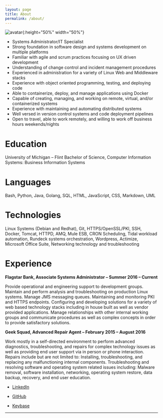 ```yaml
---
layout: page
title: About
permalink: /about/
---
```



![avatar](../images/avatar-background.png){:height="50%" width="50%"}  

* Systems Administrator/IT Specialist
* Strong foundation in software design and systems development on multiple platforms
* Familiar with agile and scrum practices focusing on UX driven development
* Understanding of change control and incident management procedures
* Experienced in administration for a variety of Linux Web and Middleware stacks
* Experience with object oriented programming, testing, and deploying code
* Able to containerize, deploy, and manage applications using Docker
* Capable of creating, managing, and working on remote, virtual, and/or containerized systems
* Experience with maintaining and automating distributed systems
* Well versed in version control systems and code deployment pipelines
* Open to travel, able to work remotely, and willing to work off business hours weekends/nights

# Education
University of Michigan – Flint
Bachelor of Science, Computer Information Systems: Business Information Systems

# Languages
Bash, Python, Java, Golang, SQL, HTML, JavaScript, CSS, Markdown, UML

# Technologies
Linux Systems (Debian and Redhat), Git, HTTPS/OpenSSL/PKI, SSH, Docker, Tomcat, HTTPD, AMQ, Mule ESB, CRON Scheduling, Tidal workload automation, Rundeck systems orchestration, Wordpress, Actimize, Microsoft Office Suite, Networking technology and troubleshooting
 
# Experience

**Flagstar Bank, Associate Systems Administrator – Summer 2016 – Current**

Provide operational and engineering support to development groups. Maintain and perform analysis and troubleshooting on production Linux systems. Manage JMS messaging queues. Maintaining and monitoring PKI and HTTPS endpoints. Configuring and developing solutions for a variety of web based technology stacks including in house built as well as vendor provided applications. Manage relationships with other internal working groups and communicate procedures as well as complex concepts in order to provide satisfactory solutions. 

**Geek Squad, Advanced Repair Agent – February 2015 – August 2016**

Work mostly in a self-directed environment to perform advanced diagnostics, troubleshooting, and repairs for complex technology issues as well as providing end user support via in person or phone interaction. Repairs include but are not limited to: Installing, troubleshooting, and replacing any malfunctioning internal components. Troubleshooting and resolving software and operating system related issues including: Malware removal, software installation, networking, operating system restore, data backup, recovery, and end user education.

* [LinkedIn](https://www.linkedin.com/pub/fredrick-paulin/90/258/978)

* [GitHub](https://github.com/DerfOh)

* [Keybase](https://keybase.io/derfoh)


-----





<!-- This is the base Jekyll theme. You can find out more info about customizing your Jekyll theme, as well as basic Jekyll usage documentation at [jekyllrb.com](http://jekyllrb.com/)

You can find the source code for the Jekyll new theme at:
{% include icon-github.html username="jglovier" %} /
[jekyll-new](https://github.com/jglovier/jekyll-new)

You can find the source code for Jekyll at
{% include icon-github.html username="jekyll" %} /
[jekyll](https://github.com/jekyll/jekyll) -->
